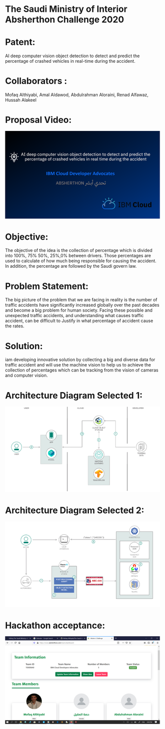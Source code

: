 # The Saudi Ministry of Interior Absherthon Challenge 2020 

# Patent:

AI deep computer vision object detection to detect and predict the percentage of crashed vehicles in real-time during the accident.<br>

# Collaborators : 

Mofaq Althiyabi, Amal Aldawod, Abdulrahman Aloraini, Renad Alfawaz, Hussah Alakeel

# Proposal Video:

[![video](ibm1.png)](https://youtu.be/xbhd51kBHsY)

# Objective:

The objective of the idea is the collection of percentage which is divided into 100%, 75% 50%, 25%,0% between drivers. Those percentages are used to calculate of how much being responsible for causing the accident. In addition, the percentage are followed by the Saudi govern law. 

# Problem Statement: 

The big picture of the problem that we are facing in reality is the number of traffic accidents have significantly increased globally over the past decades and become a big problem for human society. Facing these possible and unexpected traffic accidents, and understanding what causes traffic accident, can be difficult to Justify in what percentage of accident cause the rates. 

# Solution:

iam developing innovative solution by collecting a big and diverse data for traffic accident and will use the machine vision to help us to achieve the collection of percentages which can be tracking from the vision of cameras and computer vision. 

# Architecture Diagram Selected 1: 
![](architecture-diagram.png)

# Architecture Diagram Selected 2: 
![](architecture-diagram1.png)


# Hackathon acceptance: 
![](architecture-diagram2.png)

